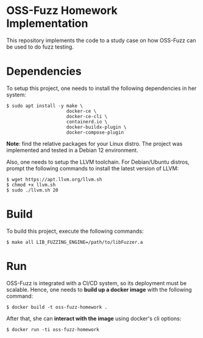 # OSS-Fuzz Homework Implementation

This repository implements the code to a study case on how OSS-Fuzz can be used to do fuzz testing.

# Dependencies

To setup this project, one needs to install the following dependencies in her system:

```
$ sudo apt install -y make \
                      docker-ce \
                      docker-ce-cli \
                      containerd.io \
                      docker-buildx-plugin \
                      docker-compose-plugin
```

**Note**: find the relative packages for your Linux distro. The project was implemented and tested in a Debian 12 environment.

Also, one needs to setup the LLVM toolchain. For Debian/Ubuntu distros, prompt the following commands to install the latest version of LLVM:

```
$ wget https://apt.llvm.org/llvm.sh
$ chmod +x llvm.sh
$ sudo ./llvm.sh 20
```

# Build

To build this project, execute the following commands:

```
$ make all LIB_FUZZING_ENGINE=/path/to/libFuzzer.a
```

# Run

OSS-Fuzz is integrated with a CI/CD system, so its deployment must be scalable. Hence, one needs to **build up a docker image** with the following command:

```
$ docker build -t oss-fuzz-homework .
```

After that, she can **interact with the image** using docker's cli options:

```
$ docker run -ti oss-fuzz-homework
```
